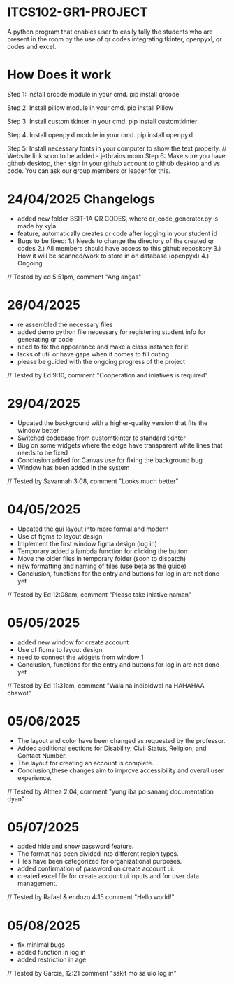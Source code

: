 # ITCS102-GR1-PROJECT
A python program that enables user to easily tally the students who are present in the room by the use of qr codes integrating tkinter, openpyxl, qr codes and excel.

# How Does it work
Step 1:
    Install qrcode module in your cmd.
        pip install qrcode

Step 2:
    Install pillow module in your cmd.
        pip install Pillow

Step 3:
    Install custom tkinter in your cmd.
        pip install customtkinter

Step 4:
    Install openpyxl module in your cmd.
        pip install openpyxl

Step 5:
    Install necessary fonts in your computer to show the text properly.
        // Website link soon to be added
        - jetbrains mono
Step 6:
    Make sure you have github desktop, then sign in your github account to github desktop and vs code.
        You can ask our group members or leader for this.

# 24/04/2025 Changelogs
- added new folder BSIT-1A QR CODES, where qr_code_generator.py is made by kyla
- feature, automatically creates qr code after logging in your student id
- Bugs to be fixed: 
    1.) Needs to change the directory of the created qr codes
    2.) All members should have access to this github repository
    3.) How it will be scanned/work to store in on database (openpyxl)
    4.) Ongoing

// Tested by ed 5:51pm, comment "Ang angas"

# 26/04/2025
- re assembled the necessary files
- added demo python file necessary for registering student info for generating qr code
- need to fix the appearance and make a class instance for it
- lacks of util or have gaps when it comes to fill outing
- please be guided with the ongoing progress of the project

// Tested by Ed 9:10, comment "Cooperation and iniatives is required"

# 29/04/2025 
- Updated the background with a higher-quality version that fits the window better
- Switched codebase from customtkinter to standard tkinter
- Bug on some widgets where the edge have transparent white lines that needs to be fixed 
- Conclusion added for Canvas use for fixing the background bug
- Window has been added in the system

// Tested by Savannah 3:08, comment "Looks much better"

# 04/05/2025 
- Updated the gui layout into more formal and modern
- Use of figma to layout design
- Implement the first window figma design (log in)
- Temporary added a lambda function for clicking the button
- Move the older files in temporary folder (soon to dispatch)
- new formatting and naming of files (use beta as the guide)
- Conclusion, functions for the entry and buttons for log in are not done yet

// Tested by Ed 12:08am, comment "Please take iniative naman"

# 05/05/2025 
- added new window for create account
- Use of figma to layout design
- need to connect the widgets from window 1
- Conclusion, functions for the entry and buttons for log in are not done yet

// Tested by Ed 11:31am, comment "Wala na indibidwal na HAHAHAA chawot"

# 05/06/2025
- The layout and color have been changed as requested by the professor.
- Added additional sections for Disability, Civil Status, Religion, and Contact Number.
- The layout for creating an account is complete.
- Conclusion,these changes aim to improve accessibility and overall user experience.

// Tested by Althea 2:04, comment "yung iba po sanang documentation dyan"

# 05/07/2025
- added hide and show password feature.
- The format has been divided into different region types.
- Files have been categorized for organizational purposes.
- added confirmation of password on create account ui.
- created excel file for create account ui inputs and for user data management.

// Tested by Rafael & endozo 4:15 comment "Hello world!"

# 05/08/2025
- fix minimal bugs
- added function in log in
- added restriction in age

// Tested by Garcia, 12:21 comment "sakit mo sa ulo log in"
